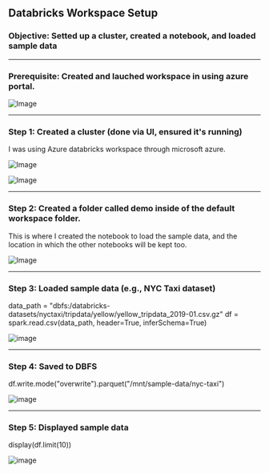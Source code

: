 ## Databricks Workspace Setup
### Objective: Setted up a cluster, created a notebook, and loaded sample data

***

### Prerequisite: Created and lauched workspace in using azure portal. 

![Image](https://github.com/user-attachments/assets/758fecc4-dc65-41a5-b7ee-480d866a3280)


---



### Step 1: Created a cluster (done via UI, ensured it's running)
I was using Azure databricks workspace through microsoft azure.

![Image](https://github.com/user-attachments/assets/1cd2fc80-24c6-42f9-a579-caec0824ed24)

![Image](https://github.com/user-attachments/assets/dce10c2f-ebb3-4251-998d-91ccb41efa71)



---

### Step 2: Created a folder called demo inside of the default workspace folder. 
This is where I created the notebook to load the sample data,
and the location in which the other notebooks will be kept too. 

![Image](https://github.com/user-attachments/assets/e194b2d5-b0d1-4797-a98b-fa31e4caffde)




--- 


### Step 3: Loaded sample data (e.g., NYC Taxi dataset)
data_path = "dbfs:/databricks-datasets/nyctaxi/tripdata/yellow/yellow_tripdata_2019-01.csv.gz"
df = spark.read.csv(data_path, header=True, inferSchema=True)


![image](https://github.com/user-attachments/assets/6e0b76d9-1943-4608-af44-d05264783e32)

--- 




### Step 4: Saved to DBFS
df.write.mode("overwrite").parquet("/mnt/sample-data/nyc-taxi")

![image](https://github.com/user-attachments/assets/02b38aee-1ee6-4c7f-b253-b1bc21261946)





---

### Step 5: Displayed sample data
display(df.limit(10))

![image](https://github.com/user-attachments/assets/5ace930a-dc7d-42cc-b407-6c7152a940f8)




